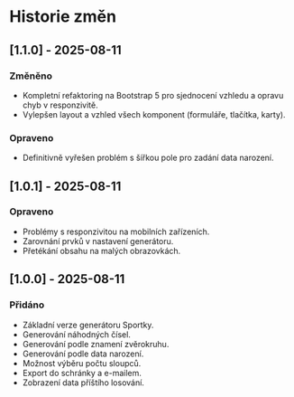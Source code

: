 # Historie změn

## [1.1.0] - 2025-08-11

### Změněno

-   Kompletní refaktoring na Bootstrap 5 pro sjednocení vzhledu a opravu chyb v responzivitě.
-   Vylepšen layout a vzhled všech komponent (formuláře, tlačítka, karty).

### Opraveno

-   Definitivně vyřešen problém s šířkou pole pro zadání data narození.

## [1.0.1] - 2025-08-11

### Opraveno

- Problémy s responzivitou na mobilních zařízeních.
- Zarovnání prvků v nastavení generátoru.
- Přetékání obsahu na malých obrazovkách.

## [1.0.0] - 2025-08-11

### Přidáno

- Základní verze generátoru Sportky.
- Generování náhodných čísel.
- Generování podle znamení zvěrokruhu.
- Generování podle data narození.
- Možnost výběru počtu sloupců.
- Export do schránky a e-mailem.
- Zobrazení data příštího losování.